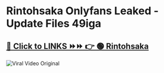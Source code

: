 
 # Rintohsaka Onlyfans Leaked - Update Files 49iga

## <h2><a href="https://clipsfans.com/Rintohsaka&ref=git">🔗 Click to LINKS ⏩⏩ 👉 🟢 Rintohsaka </a></h2>

<a href="https://clipsfans.com/Rintohsaka&ref=git" rel="nofollow" data-target="animated-image.originalLink"><img src="https://i.ibb.co.com/xMMVF88/686577567.gif" alt="Viral Video Original" style="max-width: 100%; display: inline-block;" data-target="animated-image.originalImage"></a>

